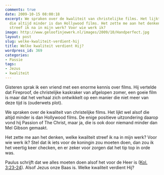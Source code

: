 ```yaml
---
comments: true
date: 2009-10-15 08:00:18
excerpt: We spraken over de kwaliteit van christelijke films. Het lijkt wel alsof
  die altijd minder is dan Hollywood films. Het zette me aan het denken, welke kwaliteit
  streef ik na in mijn werk? Voor wie werk ik?
image: http://www.geloofinjewerk.nl/images/2009/10/Handperfect.jpg
layout: post
slug: welke-kwaliteit-verdient-hij
title: Welke kwaliteit verdient Hij?
wordpress_id: 369
categories:
- Passie
tags:
- Jezus
- kwaliteit
---
```


Gisteren sprak ik een vriend met een enorme kennis over films. Hij vertelde dat Fireproof, de christelijke kaskraker van afgelopen zomer, een goeie film is maar dat het verhaal zich ontwikkelt op een manier die niet meer van deze tijd is (ouderwets plot).

We spraken over de kwaliteit van christelijke films. Het lijkt wel alsof die altijd minder is dan Hollywood films. De enige positieve uitzondering daarop vond hij Passion of The Christ, maar ja, die is ook door niemand minder dan Mel Gibson gemaakt.

Het zette me aan het denken, welke kwaliteit streef ik na in mijn werk? Voor wie werk ik? Stel dat ik iets voor de koningin zou moeten doen, dan zou ik het veertig keer checken, en er zeker voor zorgen dat het tip top in orde was.

Paulus schrijft dat we alles moeten doen alsof het voor de Heer is ([Kol. 3:23-24](http://www.biblija.net/biblija.cgi?m=Kolossenzen+3%3A23-24&id18=1&pos=0&l=nl&set=10)). Alsof Jezus onze Baas is. Welke kwaliteit verdient Hij?
